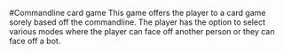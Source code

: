 #Commandline card game
This game offers the player to a card game sorely based off the commandline.
The player has the option to select various modes where the player can face off another person or they can face off a bot.
